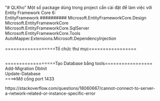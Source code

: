 "# QLKho" 
Một số package dùng trong project cần cài đặt để làm việc với Entity Framework Core 6:<br/>
EntityFramework ########## Microsoft.EntityFrameworkCore.Design			<br/>
Microsoft.EntityFrameworkCore							<br/>
Microsoft.EntityFrameworkCore.SqlServer						<br/>
Microsoft.EntityFrameworkCore.Tools						<br/>
AutoMapper.Extensions.Microsoft.DependencyInjection				<br/>
<br/>==================Tổ chức thư mục=================				<br/>

<br/>==================Tạo Database bằng tools=================<br/>
Add-Migration DbInit						<br/>
Update-Database							<br/>
====>Mở cổng port 1433<br/>
<link>https://stackoverflow.com/questions/18060667/cannot-connect-to-server-a-network-related-or-instance-specific-error</link>